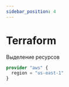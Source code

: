 ```yaml
---
sidebar_position: 4
---
```


# Terraform

Выделение ресурсов

```tf title="./terraform/main.tf"
provider "aws" {
  region = "us-east-1"
}
```

